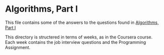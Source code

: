 # Algorithms, Part I

This file contains some of the answers to the questions found in [Algorithms, Part I](https://www.coursera.org/)

This directory is structered in terms of weeks, as in the Coursera course. Each week contains the job interview questions and the Programming Assignment.
